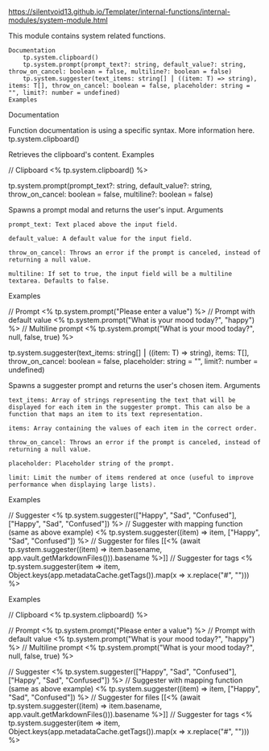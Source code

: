 https://silentvoid13.github.io/Templater/internal-functions/internal-modules/system-module.html


This module contains system related functions.

    Documentation
        tp.system.clipboard()
        tp.system.prompt(prompt_text?: string, default_value?: string, throw_on_cancel: boolean = false, multiline?: boolean = false)
        tp.system.suggester(text_items: string[] ⎮ ((item: T) => string), items: T[], throw_on_cancel: boolean = false, placeholder: string = "", limit?: number = undefined)
    Examples

Documentation

Function documentation is using a specific syntax. More information here.
tp.system.clipboard()

Retrieves the clipboard's content.
Examples

// Clipboard
<% tp.system.clipboard() %>

tp.system.prompt(prompt_text?: string, default_value?: string, throw_on_cancel: boolean = false, multiline?: boolean = false)

Spawns a prompt modal and returns the user's input.
Arguments

    prompt_text: Text placed above the input field.

    default_value: A default value for the input field.

    throw_on_cancel: Throws an error if the prompt is canceled, instead of returning a null value.

    multiline: If set to true, the input field will be a multiline textarea. Defaults to false.

Examples

// Prompt
<% tp.system.prompt("Please enter a value") %>
// Prompt with default value
<% tp.system.prompt("What is your mood today?", "happy") %>
// Multiline prompt
<% tp.system.prompt("What is your mood today?", null, false, true) %>

tp.system.suggester(text_items: string[] ⎮ ((item: T) => string), items: T[], throw_on_cancel: boolean = false, placeholder: string = "", limit?: number = undefined)

Spawns a suggester prompt and returns the user's chosen item.
Arguments

    text_items: Array of strings representing the text that will be displayed for each item in the suggester prompt. This can also be a function that maps an item to its text representation.

    items: Array containing the values of each item in the correct order.

    throw_on_cancel: Throws an error if the prompt is canceled, instead of returning a null value.

    placeholder: Placeholder string of the prompt.

    limit: Limit the number of items rendered at once (useful to improve performance when displaying large lists).

Examples

// Suggester
<% tp.system.suggester(["Happy", "Sad", "Confused"], ["Happy", "Sad", "Confused"]) %>
// Suggester with mapping function (same as above example)
<% tp.system.suggester((item) => item, ["Happy", "Sad", "Confused"]) %>
// Suggester for files
[[<% (await tp.system.suggester((item) => item.basename, app.vault.getMarkdownFiles())).basename %>]]
// Suggester for tags
<% tp.system.suggester(item => item, Object.keys(app.metadataCache.getTags()).map(x => x.replace("#", ""))) %>

Examples

// Clipboard
<% tp.system.clipboard() %>

// Prompt
<% tp.system.prompt("Please enter a value") %>
// Prompt with default value
<% tp.system.prompt("What is your mood today?", "happy") %>
// Multiline prompt
<% tp.system.prompt("What is your mood today?", null, false, true) %>

// Suggester
<% tp.system.suggester(["Happy", "Sad", "Confused"], ["Happy", "Sad", "Confused"]) %>
// Suggester with mapping function (same as above example)
<% tp.system.suggester((item) => item, ["Happy", "Sad", "Confused"]) %>
// Suggester for files
[[<% (await tp.system.suggester((item) => item.basename, app.vault.getMarkdownFiles())).basename %>]]
// Suggester for tags
<% tp.system.suggester(item => item, Object.keys(app.metadataCache.getTags()).map(x => x.replace("#", ""))) %>
